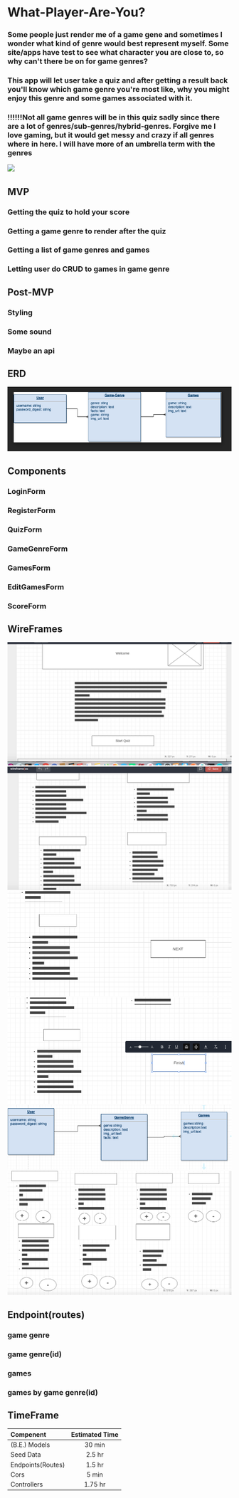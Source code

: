# What-Player-Are-You?

### Some people just render me of a game gene and sometimes I wonder what kind of genre would best represent myself. Some site/apps have test to see what character you are close to, so why can't there be on for game genres?

### This app will let user take a quiz and after getting a result back you'll know which game genre you're most like, why you might enjoy this genre and some games associated with it.

### !!!!!!Not all game genres will be in this quiz sadly since there are a lot of genres/sub-genres/hybrid-genres. Forgive me I love gaming, but it would get messy and crazy if all genres where in here. I will have more of an umbrella term with the genres


![](https://media.giphy.com/media/TTy5YmVmhmWhq/giphy.gif)

## MVP
### Getting the quiz to hold your score
### Getting a game genre to render after the quiz
### Getting a list of game genres and games
### Letting user do CRUD to games in game genre

## Post-MVP
### Styling
### Some sound
### Maybe an api 

## ERD
![](https://github.com/Blackstarstorm/What-Player-Are-You-/blob/master/Screen%20Shot%202019-11-28%20at%208.45.24%20PM.png) 

## Components
### LoginForm
### RegisterForm
### QuizForm
### GameGenreForm
### GamesForm
### EditGamesForm
### ScoreForm 

## WireFrames
![](https://github.com/Blackstarstorm/What-Player-Are-You-/blob/master/Screen%20Shot%202019-11-28%20at%202.01.17%20PM.png)
![](https://github.com/Blackstarstorm/What-Player-Are-You-/blob/master/Screen%20Shot%202019-11-28%20at%202.01.58%20PM.png)
![](https://github.com/Blackstarstorm/What-Player-Are-You-/blob/master/Screen%20Shot%202019-11-28%20at%202.02.11%20PM.png)
![](https://github.com/Blackstarstorm/What-Player-Are-You-/blob/master/Screen%20Shot%202019-11-28%20at%202.02.30%20PM.png)
![](https://github.com/Blackstarstorm/What-Player-Are-You-/blob/master/Screen%20Shot%202019-11-27%20at%209.31.27%20PM.png)
![](https://github.com/Blackstarstorm/What-Player-Are-You-/blob/master/Screen%20Shot%202019-11-28%20at%201.58.50%20PM.png)

## Endpoint(routes)
### game genre
### game genre(id)
### games
### games by game genre(id)

## TimeFrame

|Compenent|Estimated Time|
|:---| :---: |
|(B.E.) Models| 30 min|
|Seed Data| 2.5 hr|
|Endpoints(Routes)| 1.5 hr|
|Cors|5 min|
|Controllers|1.75 hr|



